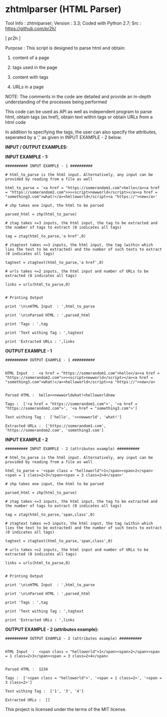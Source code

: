 # zhtmlparser (HTML Parser)

Tool Info : zhtmlparser; Version : 3.3; Coded with Python 2.7; Src : https://github.com/pr2h/

[ pr2h ]

Purpose    : This script is designed to parse html and obtain:
	
1) content of a page

2) tags used in the page

3) content with tags
	
4) URLs in a page


NOTE: The comments in the code are detailed and provide an in-depth understanding of the processes being performed

This code can be used as API as well as independent program to parse html, obtain tags (as href), obtain text within tags or obtain URLs from a html code

In addition to specifying the tags, the user can also specify the attributes, seperated by a ',' as given in INPUT EXAMPLE - 2 below.

<b>INPUT / OUTPUT EXAMPLES:</b>

<b>INPUT EXAMPLE - 1:</b>

    ########## INPUT EXAMPLE - 1 ##########
    
	# html_to_parse is the html input. Alternatively, any input can be provided by reading from a file as well
    
	html_to_parse = '<a href = "https://somerandom1.com">hello</a><a href = "https://somerandom2.com">>><script>newworld</script></a><a href = "something3.com">what!</a><helloworld</script><a "https://">new</a>'
    
	# zhp takes one input, the html to be parsed
    
	parsed_html = zhp(html_to_parse)
    
	# ztag takes <=3 inputs, the html input, the tag to be extracted and the number of tags to extract (0 indicates all tags)
    
	tag = ztag(html_to_parse,'a href',0)
    
	# ztagtext takes <=3 inputs, the html input, the tag (within which lies the text to be extracted) and the number of such texts to extract (0 indicates all tags)
    
	tagtext = ztagtext(html_to_parse,'a href',0)
    
	# urls takes <=2 inputs, the html input and number of URLs to be extracted (0 indicates all tags)
    
	links = urls(html_to_parse,0)
        
    
	# Printing Output
    
	print '\n\nHTML Input  : ',html_to_parse
    
	print '\n\nParsed HTML : ',parsed_html
    
	print 'Tags : ',tag
    
	print 'Text withing Tag : ',tagtext
    
	print 'Extracted URLs : ',links

<b>OUTPUT EXAMPLE - 1</b>

	########## OUTPUT EXAMPLE - 1 ##########


	HTML Input  :  <a href = "https://somerandom1.com">hello</a><a href = "https://somerandom2.com">>><script>newworld</script></a><a href = "something3.com">what!</a><helloworld</script><a "https://">new</a>


	Parsed HTML :  hello>>newworldwhat!<helloworldnew
	
	Tags :  ['<a href = "https://somerandom1.com">', '<a href = "https://somerandom2.com">', '<a href = "something3.com">']
	
	Text withing Tag :  ['hello', '>>newworld', 'what!']
	
	Extracted URLs :  ['https://somerandom1.com', 'https://somerandom2.com', 'something3.com']

<b> INPUT EXAMPLE - 2</b>

    ########## INPUT EXAMPLE - 2 (attributes example) ##########
    
	# html_to_parse is the html input. Alternatively, any input can be provided by reading from a file as well
	
	html_to_parse = '<span class = "helloworld">1</span><span>2</span><span = 1 class=2>3</span><span = 3 class=2>4</span>'
    
	# zhp takes one input, the html to be parsed
    
	parsed_html = zhp(html_to_parse)
    
	# ztag takes <=3 inputs, the html input, the tag to be extracted and the number of tags to extract (0 indicates all tags)

    tag = ztag(html_to_parse,'span,class',0)

    # ztagtext takes <=3 inputs, the html input, the tag (within which lies the text to be extracted) and the number of such texts to extract (0 indicates all tags)

    tagtext = ztagtext(html_to_parse,'span,class',0)

    # urls takes <=2 inputs, the html input and number of URLs to be extracted (0 indicates all tags)

    links = urls(html_to_parse,0)

	
    # Printing Output

    print '\n\nHTML Input  : ',html_to_parse

    print '\n\nParsed HTML : ',parsed_html

    print 'Tags : ',tag

    print 'Text withing Tag : ',tagtext

    print 'Extracted URLs : ',links


	
<b>OUTPUT EXAMPLE - 2 (attributes example):</b>


	
	########## OUTPUT EXAMPLE - 2 (attributes example) ##########


	HTML Input  :  <span class = "helloworld">1</span><span>2</span><span = 1 class=2>3</span><span = 3 class=2>4</span>


	Parsed HTML :  1234
	
	Tags :  ['<span class = "helloworld">', '<span = 1 class=2>', '<span = 3 class=2>']
	
	Text withing Tag :  ['1', '3', '4']
	
	Extracted URLs :  []



This project is licensed under the terms of the MIT license.
